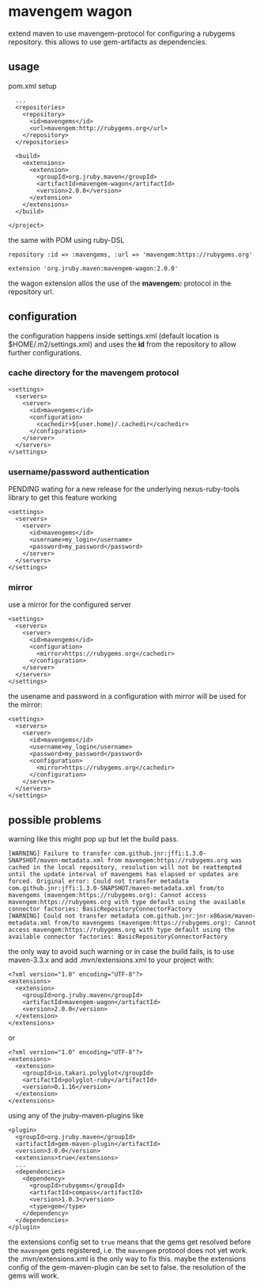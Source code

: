 # mavengem wagon

extend maven to use mavengem-protocol for configuring a rubygems
repository. this allows to use gem-artifacts as dependencies.

## usage

pom.xml setup

```
  ...
  <repositories>  
    <repository>
      <id>mavengems</id>
      <url>mavengem:http://rubygems.org</url>
    </repository>
  </repositories>
  
  <build>
    <extensions>
      <extension>
        <groupId>org.jruby.maven</groupId>
        <artifactId>mavengem-wagon</artifactId>
        <version>2.0.0</version>
      </extension>
    </extensions>
  </build>

</project>
```

the same with POM using ruby-DSL

```
repository :id => :mavengems, :url => 'mavengem:https://rubygems.org'

extension 'org.jruby.maven:mavengem-wagon:2.0.0'
```

the wagon extension allos the use of the **mavengem:** protocol in the
repository url.

## configuration

the configuration happens inside settings.xml (default location is
$HOME/.m2/settings.xml) and uses the **id** from the repository to
allow further configurations.

### cache directory for the mavengem protocol

```
<settings>
  <servers>
    <server>
      <id>mavengems</id>
      <configuration>
        <cachedir>${user.home}/.cachedir</cachedir>
      </configuration>
    </server>
  </servers>
</settings>
```

### username/password authentication

PENDING wating for a new release for the underlying nexus-ruby-tools
library to get this feature working

```
<settings>
  <servers>
    <server>
      <id>mavengems</id>
      <username>my_login</username>
      <password>my_password</password>
    </server>
  </servers>
</settings>
```

### mirror

use a mirror for the configured server

```
<settings>
  <servers>
    <server>
      <id>mavengems</id>
      <configuration>
        <mirror>https://rubygems.org</cachedir>
      </configuration>
    </server>
  </servers>
</settings>
```

the usename and password in a configuration with mirror will be used
for the mirror:

```
<settings>
  <servers>
    <server>
      <id>mavengems</id>
      <username>my_login</username>
      <password>my_password</password>
      <configuration>
        <mirror>https://rubygems.org</cachedir>
      </configuration>
    </server>
  </servers>
</settings>
```

## possible problems

warning like this might pop up but let the build pass.

```
[WARNING] Failure to transfer com.github.jnr:jffi:1.3.0-SNAPSHOT/maven-metadata.xml from mavengem:https://rubygems.org was cached in the local repository, resolution will not be reattempted until the update interval of mavengems has elapsed or updates are forced. Original error: Could not transfer metadata com.github.jnr:jffi:1.3.0-SNAPSHOT/maven-metadata.xml from/to mavengems (mavengem:https://rubygems.org): Cannot access mavengem:https://rubygems.org with type default using the available connector factories: BasicRepositoryConnectorFactory
[WARNING] Could not transfer metadata com.github.jnr:jnr-x86asm/maven-metadata.xml from/to mavengems (mavengem:https://rubygems.org): Cannot access mavengem:https://rubygems.org with type default using the available connector factories: BasicRepositoryConnectorFactory
```

the only way to avoid such warning or in case the build fails, is to use maven-3.3.x and add .mvn/extensions.xml to your project with:

```
<?xml version="1.0" encoding="UTF-8"?>
<extensions>
  <extension>
    <groupId>org.jruby.maven</groupId>
    <artifactId>mavengem-wagon</artifactId>
    <version>2.0.0</version>
  </extension>
</extensions>
```

or
```
<?xml version="1.0" encoding="UTF-8"?>
<extensions>
  <extension>
    <groupId>io.takari.polyglot</groupId>
    <artifactId>polyglot-ruby</artifactId>
    <version>0.1.16</version>
  </extension>
</extensions>
```

using any of the jruby-maven-plugins like
```
<plugin>
  <groupId>org.jruby.maven</groupId>
  <artifactId>gem-maven-plugin</artifactId>
  <version>3.0.0</version>
  <extensions>true</extensions>
  ...
  <dependencies>
    <dependency>
      <groupId>rubygems</groupId>
      <artifactId>compass</artifactId>
      <version>1.0.3</version>
      <type>gem</type>
    </dependency>
  </dependencies>
</plugin>
```

the extensions config set to ```true``` means that the gems get resolved before the ```mavengem``` gets registered, i.e. the ```mavengem``` protocol does not yet work. the .mvn/extensions.xml is the only way to fix this. maybe the extensions config of the gem-maven-plugin can be set to false. the resolution of the gems will work.
